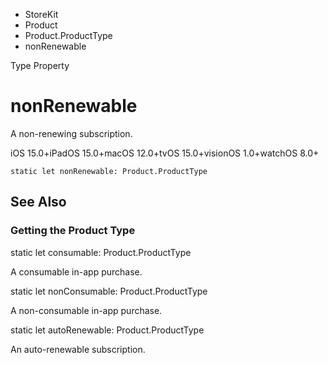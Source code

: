 

- StoreKit
- Product
- Product.ProductType
-  nonRenewable 

Type Property

# nonRenewable

A non-renewing subscription.

iOS 15.0+iPadOS 15.0+macOS 12.0+tvOS 15.0+visionOS 1.0+watchOS 8.0+

``` source
static let nonRenewable: Product.ProductType
```

## See Also

### Getting the Product Type

static let consumable: Product.ProductType

A consumable in-app purchase.

static let nonConsumable: Product.ProductType

A non-consumable in-app purchase.

static let autoRenewable: Product.ProductType

An auto-renewable subscription.

